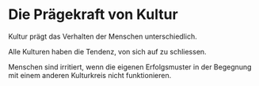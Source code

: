 # Die Prägekraft von Kultur

Kultur prägt das Verhalten der Menschen unterschiedlich.

Alle Kulturen haben die Tendenz, von sich auf zu schliessen.

Menschen sind irritiert, wenn die eigenen Erfolgsmuster in der Begegnung mit einem anderen Kulturkreis nicht funktionieren.